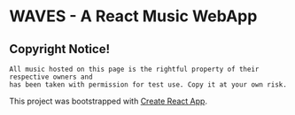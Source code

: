 # WAVES - A React Music WebApp

## Copyright Notice!
    All music hosted on this page is the rightful property of their respective owners and 
    has been taken with permission for test use. Copy it at your own risk.

This project was bootstrapped with [Create React App](https://github.com/facebook/create-react-app).

